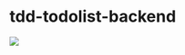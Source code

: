 # tdd-todolist-backend

![](https://github.com/Seidel-Michael/tdd-todolist-backend/workflows/.github/workflows/ci.yaml/badge.svg)